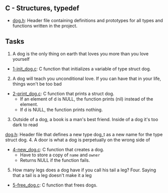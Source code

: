 ## C - Structures, typedef

- [dog.h](https://github.com/Callistus25/alx-low_level_programming/blob/master/0x0E-structures_typedef/dog.h): Header file containing definitions and prototypes for all types and functions written in the project.

## Tasks

1. A dog is the only thing on earth that loves you more than you love yourself

- [1-init_dog.c](https://github.com/Callistus25/alx-low_level_programming/blob/master/0x0E-structures_typedef/1-init_dog.c): C function that initializes a variable of type struct dog.
2. A dog will teach you unconditional love. If you can have that in your life, things won't be too bad

- [2-print_dog.c](https://github.com/Callistus25/alx-low_level_programming/blob/master/0x0E-structures_typedef/2-print_dog.c): C function that prints a struct dog.
	- If an element of d is NULL, the function prints (nil) instead of the element.
	- If d is NULL, the function prints nothing.
3. Outside of a dog, a book is a man's best friend. Inside of a dog it's too dark to read

[dog.h](https://github.com/Callistus25/alx-low_level_programming/blob/master/0x0E-structures_typedef/dog.h): Header file that defines a new type dog_t as a new name for the type struct dog.
4. A door is what a dog is perpetually on the wrong side of

- [4-new_dog.c](https://github.com/Callistus25/alx-low_level_programming/blob/master/0x0E-structures_typedef/4-new_dog.c): C function that creates a dog.
	- Have to store a copy of `name` and `owner`
	- Returns NULL if the function fails.
5. How many legs does a dog have if you call his tail a leg? Four. Saying that a tail is a leg doesn't make it a leg

- [5-free_dog.c](https://github.com/Callistus25/alx-low_level_programming/blob/master/0x0E-structures_typedef/5-free_dog.c): C function that frees dogs.
